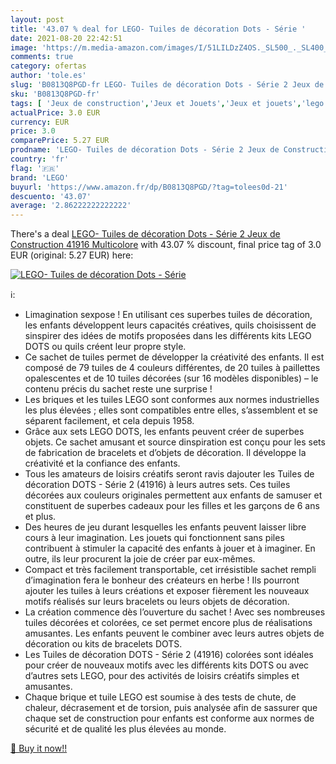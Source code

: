 ```yaml
---
layout: post
title: '43.07 % deal for LEGO- Tuiles de décoration Dots - Série '
date: 2021-08-20 22:42:51
image: 'https://m.media-amazon.com/images/I/51LILDzZ4OS._SL500_._SL400_.jpg'
comments: true
category: ofertas
author: 'tole.es'
slug: 'B0813Q8PGD-fr LEGO- Tuiles de décoration Dots - Série 2 Jeux de...'
sku: 'B0813Q8PGD-fr'
tags: [ 'Jeux de construction','Jeux et Jouets','Jeux et jouets','lego','lego-', ]
actualPrice: 3.0 EUR
currency: EUR
price: 3.0
comparePrice: 5.27 EUR
prodname: 'LEGO- Tuiles de décoration Dots - Série 2 Jeux de Construction  41916  Multicolore'
country: 'fr'
flag: '🇫🇷'
brand: 'LEGO'
buyurl: 'https://www.amazon.fr/dp/B0813Q8PGD/?tag=tolees0d-21'
descuento: '43.07'
average: '2.86222222222222'
---
```


There's a deal [LEGO- Tuiles de décoration Dots - Série 2 Jeux de Construction  41916  Multicolore](https://www.amazon.fr/dp/B0813Q8PGD/?tag=tolees0d-21)  with  43.07 % discount, final price tag of  3.0 EUR (original: 5.27 EUR) here:

[![LEGO- Tuiles de décoration Dots - Série ](https://m.media-amazon.com/images/I/51LILDzZ4OS._SL500_._SL400_.jpg)](https://www.amazon.fr/dp/B0813Q8PGD/?tag=tolees0d-21)

ℹ️:

- Limagination sexpose ! En utilisant ces superbes tuiles de décoration, les enfants développent leurs capacités créatives, quils choisissent de sinspirer des idées de motifs proposées dans les différents kits LEGO DOTS ou quils créent leur propre style.
- Ce sachet de tuiles permet de développer la créativité des enfants. Il est composé de 79 tuiles de 4 couleurs différentes, de 20 tuiles à paillettes opalescentes et de 10 tuiles décorées (sur 16 modèles disponibles) – le contenu précis du sachet reste une surprise !
- Les briques et les tuiles LEGO sont conformes aux normes industrielles les plus élevées ; elles sont compatibles entre elles, s’assemblent et se séparent facilement, et cela depuis 1958.
- Grâce aux sets LEGO DOTS, les enfants peuvent créer de superbes objets. Ce sachet amusant et source dinspiration est conçu pour les sets de fabrication de bracelets et d’objets de décoration. Il développe la créativité et la confiance des enfants.
- Tous les amateurs de loisirs créatifs seront ravis dajouter les Tuiles de décoration DOTS - Série 2 (41916) à leurs autres sets. Ces tuiles décorées aux couleurs originales permettent aux enfants de samuser et constituent de superbes cadeaux pour les filles et les garçons de 6 ans et plus.
- Des heures de jeu durant lesquelles les enfants peuvent laisser libre cours à leur imagination. Les jouets qui fonctionnent sans piles contribuent à stimuler la capacité des enfants à jouer et à imaginer. En outre, ils leur procurent la joie de créer par eux-mêmes.
- Compact et très facilement transportable, cet irrésistible sachet rempli d’imagination fera le bonheur des créateurs en herbe ! Ils pourront ajouter les tuiles à leurs créations et exposer fièrement les nouveaux motifs réalisés sur leurs bracelets ou leurs objets de décoration.
- La création commence dès l’ouverture du sachet ! Avec ses nombreuses tuiles décorées et colorées, ce set permet encore plus de réalisations amusantes. Les enfants peuvent le combiner avec leurs autres objets de décoration ou kits de bracelets DOTS.
- Les Tuiles de décoration DOTS - Série 2 (41916) colorées sont idéales pour créer de nouveaux motifs avec les différents kits DOTS ou avec d’autres sets LEGO, pour des activités de loisirs créatifs simples et amusantes.
- Chaque brique et tuile LEGO est soumise à des tests de chute, de chaleur, décrasement et de torsion, puis analysée afin de sassurer que chaque set de construction pour enfants est conforme aux normes de sécurité et de qualité les plus élevées au monde.

[🛒 Buy it now!!](https://www.amazon.fr/dp/B0813Q8PGD/?tag=tolees0d-21)
